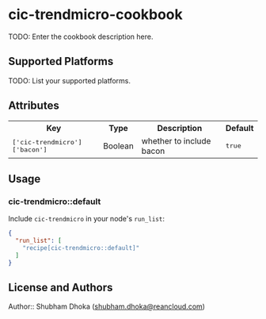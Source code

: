 # cic-trendmicro-cookbook

TODO: Enter the cookbook description here.

## Supported Platforms

TODO: List your supported platforms.

## Attributes

<table>
  <tr>
    <th>Key</th>
    <th>Type</th>
    <th>Description</th>
    <th>Default</th>
  </tr>
  <tr>
    <td><tt>['cic-trendmicro']['bacon']</tt></td>
    <td>Boolean</td>
    <td>whether to include bacon</td>
    <td><tt>true</tt></td>
  </tr>
</table>

## Usage

### cic-trendmicro::default

Include `cic-trendmicro` in your node's `run_list`:

```json
{
  "run_list": [
    "recipe[cic-trendmicro::default]"
  ]
}
```

## License and Authors

Author:: Shubham Dhoka (<shubham.dhoka@reancloud.com>)
